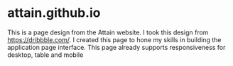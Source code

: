 # attain.github.io

This is a page design from the Attain website. I took this design from https://dribbble.com/. I created this page to hone my skills in building the application page interface. This page already supports responsiveness for desktop, table and mobile

